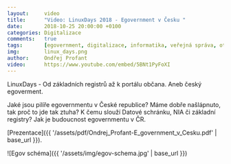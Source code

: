 ```yaml
---
layout:     video
title:      "Video: LinuxDays 2018 - Egovernment v Česku "
date:       2018-10-25 20:00:00 +0100
categories: Digitalizace
comments:   true
tags:       [egovernment, digitalizace, informatika, veřejná správa, otevřený software, bezpečnost, otevřený hardware]
img:        linux_days.png
author:     Ondřej Profant
video:      https://www.youtube.com/embed/5BNt1PyFoXI
---
```


LinuxDays - Od základních registrů až k portálu občana. Aneb český egoverment.

<!--more-->

Jaké jsou pilíře egovernmentu v České republice? Máme dobře našlápnuto, tak proč to jde tak ztuha? K čemu slouží Datové schránku, NIA či základní registry? Jak je budoucnost egovernmentu v ČR.

[Prezentace]({{ '/assets/pdf/Ondrej_Profant-E_government_v_Cesku.pdf' | base_url }}).

![Egov schéma]({{ '/assets/img/egov-schema.jpg' | base_url }})
